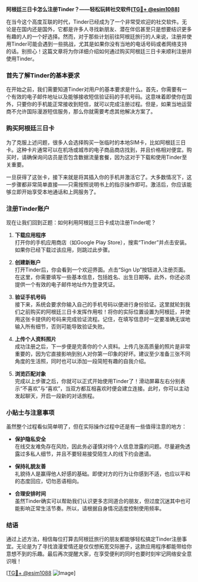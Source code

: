 **阿根廷三日卡怎么注册Tinder？——轻松玩转社交软件[[TG💪+ @esim1088](https://t.me/s/esim1088)]**

在当今这个高度互联的时代，Tinder已经成为了一个非常受欢迎的社交软件。无论是在国内还是国外，它都是许多人寻找新朋友、潜在伴侣甚至只是想要结识更多有趣的人的一个好选择。然而，对于那些计划前往阿根廷旅行的人来说，注册并使用Tinder可能会遇到一些挑战，尤其是如果你没有当地的电话号码或者网络支持的话。别担心！这篇文章将为你详细介绍如何通过购买阿根廷三日卡来顺利注册并使用Tinder。

### 首先了解Tinder的基本要求

在开始之前，我们需要知道Tinder对用户的基本要求是什么。首先，你需要有一个有效的电子邮件地址以及能够接收短信验证码的手机号码。这意味着即使你在国外，只要你的手机能正常接收到短信，就可以完成注册过程。但是，如果当地运营商不允许国际漫游短信服务，那么你就需要考虑其他解决方案了。

### 购买阿根廷三日卡

为了克服上述问题，很多人会选择购买一张临时的本地SIM卡，比如阿根廷三日卡。这种卡片通常可以在机场或城市的电子商品商店找到，并且价格相对便宜。购买时，请确保询问店员是否包含数据流量套餐，因为这对于下载和使用Tinder至关重要。

一旦获得了这张卡，接下来就是将其插入你的手机并激活它了。大多数情况下，这一步骤都非常简单直接——只需按照说明书上的指示操作即可。激活后，你应该能够立即开始享受本地通话和上网服务了。

### 注册Tinder账户

现在让我们回到正题：如何利用阿根廷三日卡成功注册Tinder呢？

1. **下载应用程序**  
   打开你的手机应用商店（如Google Play Store），搜索“Tinder”并点击安装。如果你已经下载过该应用，则跳过此步骤。

2. **创建新账户**  
   打开Tinder后，你会看到一个欢迎界面。点击“Sign Up”按钮进入注册页面。在这里，你需要填写一些基本信息，包括姓名、出生日期等。此外，你还必须提供一个有效的电子邮件地址作为登录凭证。

3. **验证手机号码**  
   接下来，系统会要求你输入自己的手机号码以便进行身份验证。这里就轮到我们之前购买的阿根廷三日卡发挥作用啦！将你的实际位置设置为阿根廷，并使用这张卡提供的号码来完成验证流程。记住，在填写信息时一定要准确无误地输入所有细节，否则可能导致验证失败。

4. **上传个人资料照片**  
   成功注册之后，下一步便是完善你的个人资料。上传几张高质量的照片是非常重要的，因为它直接影响到别人对你第一印象的好坏。建议至少准备三张不同角度的生活照，同时也可以添加一段简短有趣的自我介绍。

5. **浏览匹配对象**  
   完成以上步骤之后，你就可以正式开始使用Tinder了！滑动屏幕左右分别表示“不喜欢”与“喜欢”，当双方都互相喜欢时便会建立连接。此时，你可以主动发起聊天，开启一段新的对话旅程。

### 小贴士与注意事项

虽然整个过程看似简单明了，但在实际操作过程中还是有一些值得注意的地方：

- **保护隐私安全**  
  在线交友难免存在风险，因此务必谨慎对待个人信息泄露的问题。尽量避免透露过多私人细节，并且不要轻易接受陌生人的线下约会邀请。

- **保持礼貌友善**  
  礼貌待人是赢得他人好感的基础。即使对方的行为让你感到不适，也应以平和的态度回应，切勿恶语相向。

- **合理安排时间**  
  虽然Tinder确实可以帮助我们认识更多志同道合的朋友，但过度沉迷其中也可能影响正常生活节奏。所以，请根据自身情况适度控制使用频率。

### 结语

通过上述方法，相信每位打算去阿根廷旅行的朋友都能够轻松搞定Tinder注册事宜。无论是为了寻找浪漫爱情还是仅仅想拓宽交际圈子，这款应用程序都能带给你意想不到的乐趣。最后再次提醒大家，在享受便利的同时也要时刻牢记网络安全意识哦！

[[TG💪+ @esim1088](https://t.me/s/esim1088) ![Image](https://i.postimg.cc/4NQfJmqS/Snipaste-2025-05-13-00-14-12.png)]